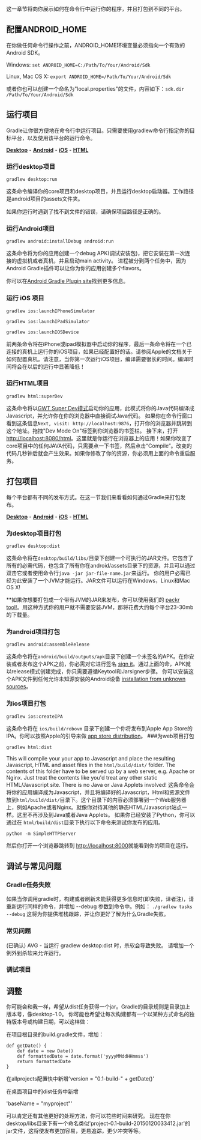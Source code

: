 这一章节将向你展示如何在命令行中运行你的程序，并且打包到不同的平台。

## 配置ANDROID_HOME
在你做任何命令行操作之前，ANDROID_HOME环境变量必须指向一个有效的Android SDK。

Windows: `set ANDROID_HOME=C:/Path/To/Your/Android/Sdk`

Linux, Mac OS X: `export ANDROID_HOME=/Path/To/Your/Android/Sdk`

或者你也可以创建一个命名为"local.properties"的文件，内容如下：`sdk.dir /Path/To/Your/Android/Sdk`

## 运行项目
Gradle让你很方便地在命令行中运行项目。只需要使用gradlew命令行指定你的目标平台，以及使用该平台的运行命令。

[**Desktop**](#运行desktop项目) - [**Android**](#运行android项目) - [**iOS**](#运行ios项目) - [**HTML**](#运行html项目)

### 运行desktop项目
`gradlew desktop:run`

这条命令编译你的core项目和desktop项目，并且运行desktop启动器。工作路径是android项目的assets文件夹。

如果你运行时遇到了找不到文件的错误，请确保项目路径是正确的。

### 运行Android项目

`gradlew android:installDebug android:run`

这条命令将为你的应用创建一个debug APK(调试安装包)，把它安装在第一次连接的虚拟机或者真机，并且启动main activity。
进程被分到两个任务中，因为Android Gradle插件可以让你为你的应用创建多个flavors。

你可以在[Android Gradle Plugin site](http://tools.android.com/tech-docs/new-build-system/user-guide)找到更多信息。

### 运行 iOS 项目
`gradlew ios:launchIPhoneSimulator`

`gradlew ios:launchIPadSimulator`

`gradlew ios:launchIOSDevice`

前两条命令将在iPhone或ipad模拟器中启动你的程序，最后一条命令将在一个已连接的真机上运行你的iOS项目，如果已经配置好的话。请参阅Apple的文档关于如何配置真机。请注意，当你第一次运行iOS项目，编译需要很长的时间。编译时间将会在以后的运行中显著降低！

### 运行HTML项目
`gradlew html:superDev`

这条命令将以[GWT Super Dev模式](http://www.badlogicgames.com/wordpress/?p=3073)启动你的应用，此模式将你的Java代码编译成Javascript，并允许你在你的浏览器中直接调试Java代码。
如果你在命令行窗口看到这条信息`Next, visit: http://localhost:9876`，打开你的浏览器并跳转到这个地址。拖拽"Dev Mode On"标签到你浏览器的书签栏。
接下来，打开[http://localhost:8080/html](http://localhost:8080/html)。这里就是你运行在浏览器上的应用！如果你改变了core项目中的任何JAVA代码，只需要点一下书签，然后点击“Compile”。改变的代码几秒钟后就会产生效果。如果你修改了你的资源，你必须用上面的命令重启服务。

## 打包项目
每个平台都有不同的发布方式。在这一节我们来看看如何通过Gradle来打包发布。

[**Desktop**](#为desktop项目打包) - [**Android**](#为android项目打包) - [**iOS**](#为ios项目打包) - [**HTML**](#为web项目打包)

### 为desktop项目打包

`gradlew desktop:dist`

这条命令将在`desktop/build/libs/`目录下创建一个可执行的JAR文件。它包含了所有的必需代码，也包含了所有你在android/assets目录下的资源，并且可以通过双击它或者使用命令行`java -jar jar-file-name.jar`来运行。
你的用户必需已经为此安装了一个JVM才能运行。JAR文件可以运行在Windows，Linux和Mac OS X!

**如果你想要打包成一个带有JVM的JAR来发布，你可以使用我们的 [packr tool!](https://github.com/libgdx/packr)。用这种方式你的用户就不需要安装JVM，那将花费大约每个平台23-30mb的下载量。

### 为android项目打包
`gradlew android:assembleRelease`

这条命令将在`android/build/outputs/apk`目录下创建一个未签名的APK。在你安装或者发布这个APK之前，你必需对它进行签名 [sign it](http://developer.android.com/tools/publishing/app-signing.html)。通过上面的命，APK就以release模式创建完成，你只需要遵循Keytool和Jarsigner步骤。
你可以安装这个APK文件到任何允许未知源安装的Android设备 [installation from unknown sources](http://developer.android.com/distribute/open.html#unknown-sources)。

### 为ios项目打包
`gradlew ios:createIPA`

这条命令将在 `ios/build/robovm` 目录下创建一个你将发布到Apple App Store的IPA。你可以按照Apple的引导来做 [app store distribution](https://developer.apple.com/library/ios/documentation/IDEs/Conceptual/AppDistributionGuide/Introduction/Introduction.html)。
###为web项目打包

`gradlew html:dist`

This will compile your your app to Javascript and place the resulting Javascript, HTML and asset files in the `html/build/dist/` folder. The contents of this folder have to be served up by a web server, e.g. Apache or Nginx. Just treat the contents like you'd treat any other static HTML/Javascript site. There is no Java or Java Applets involved!
这条命令会将你的应用编译成为Javascript，并且将编译好的Javascript，Html和资源文件放到`html/build/dist/`目录下。这个目录下的内容必须部署到一个Web服务器上，例如Apache或者Nginx。就像你对待其他的静态HTML/Javascript站点一样。这里不再涉及到Java或者Java Applets。
如果你已经安装了Python，你可以通过在 `html/build/dist`目录下执行以下命令来测试你发布的应用。

`python -m SimpleHTTPServer`

然后你打开一个浏览器跳转到 [http://localhost:8000](http://localhost:8000)就能看到你的项目在运行。

## 调试与常见问题
### Gradle任务失败

如果当你调用gradle时，构建或者刷新未能获得更多信息时(即失败，译者注)，请重新运行同样的命令，并增加 --debug 参数到命令中。例如：
```./gradlew tasks --debug```
这将为你提供堆栈跟踪，并让你更好了解为什么Gradle失败。

### 常见问题
(已确认) AVG - 当运行 gradlew desktop:dist 时，杀软会导致失败。 请增加一个例外到杀软来允许运行。
### 调试项目

## 调整

你可能会和我一样，希望从dist任务获得一个jar。Gradle的目录规则是目录加上版本号，像desktop-1.0。
你可能也希望让每次构建都有一个以某种方式命名的独特版本号或构建日期，可以这样做：

在项目根目录的build.gradle文件，增加：

    def getDate() {
        def date = new Date()
        def formattedDate = date.format('yyyyMMddHHmmss')
        return formattedDate
    }
    

在allprojects配置快中新增'version = "0.1-build-" + getDate()'

在桌面项目中的dist任务中新增

'baseName = "myproject"'

可以肯定还有其他更好的处理方法，你可以花些时间来研究。
现在在你desktop/libs目录下有一个命名类似'project-0.1-build-20150120033412.jar'的jar文件，这将使发布更加容易，更易追踪，更少冲突等等。
